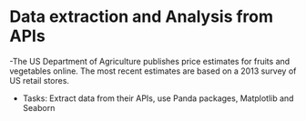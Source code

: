 # Data extraction and Analysis from APIs
-The US Department of Agriculture publishes price estimates for fruits and vegetables online. The most recent estimates are     based on a 2013 survey of US retail stores.
- Tasks: Extract data from their APIs, use Panda packages, Matplotlib and Seaborn

